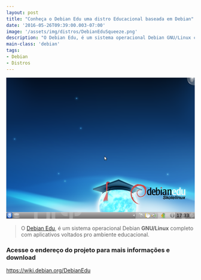 ```yaml
---
layout: post
title: "Conheça o Debian Edu uma distro Educacional baseada em Debian"
date: '2016-05-26T09:39:00.003-07:00'
image: '/assets/img/distros/DebianEduSqueeze.png'
description: "O Debian Edu, é um sistema operacional Debian GNU/Linux completo com aplicativos voltados pro ambiente educacional."
main-class: 'debian'
tags:
- Debian
- Distros
---
```

![Conheça o Debian Edu uma distro Educacional baseada em Debian](/assets/img/distros/DebianEduSqueeze.png "Conheça o Debian Edu uma distro Educacional baseada em Debian")

> O [Debian Edu](https://wiki.debian.org/DebianEdu), é um sistema operacional Debian __GNU/Linux__ completo com aplicativos voltados pro ambiente educacional.

### Acesse o endereço do projeto para mais informações e download
<https://wiki.debian.org/DebianEdu>
